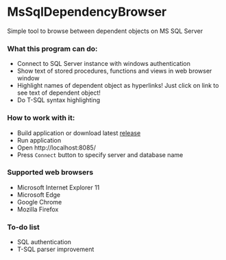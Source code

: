 # MsSqlDependencyBrowser
Simple tool to browse between dependent objects on MS SQL Server

### What this program can do:
* Connect to SQL Server instance with windows authentication
* Show text of stored procedures, functions and views in web browser window
* Highlight names of dependent object as hyperlinks! Just click on link to see text of dependent object!
* Do T-SQL syntax highlighting

### How to work with it:
* Build application or download latest [release](https://github.com/usharik/MsSqlDependencyBrowser/releases)
* Run application
* Open http://localhost:8085/
* Press `Connect` button to specify server and database name

### Supported web browsers
* Microsoft Internet Explorer 11
* Microsoft Edge
* Google Chrome
* Mozilla Firefox

### To-do list
* SQL authentication
* T-SQL parser improvement
